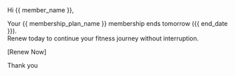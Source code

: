 
Hi {{ member_name }},<br>

Your {{ membership_plan_name }} membership ends tomorrow ({{ end_date }}).<br>
Renew today to continue your fitness journey without interruption.<br>

[Renew Now]<br>

Thank you
